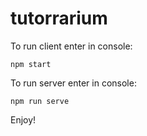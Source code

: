 # tutorrarium

To run client enter in console:

```npm start```

To run server enter in console:

```npm run serve```

Enjoy!
